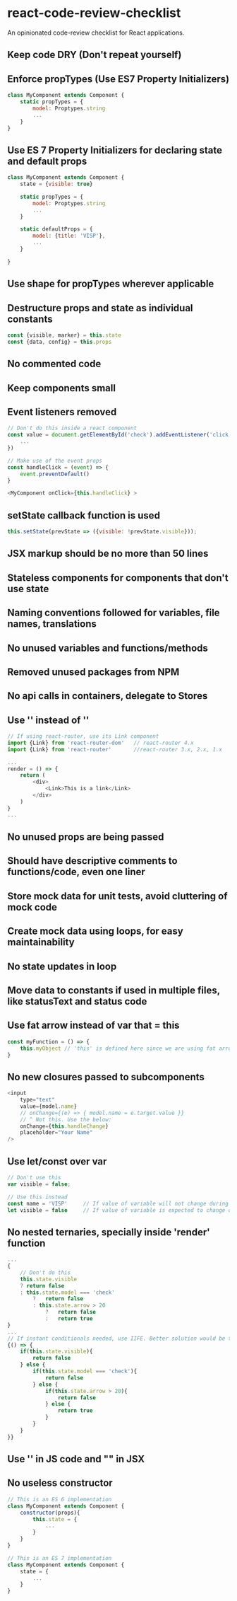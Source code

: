# react-code-review-checklist
An opinionated code-review checklist for React applications.

## Keep code DRY (Don't repeat yourself)

## Enforce propTypes (Use ES7 Property Initializers)
```javascript
class MyComponent extends Component {
    static propTypes = {
        model: Proptypes.string
        ...
    }
}
```

## Use ES 7 Property Initializers for declaring state and default props
```javascript
class MyComponent extends Component {
    state = {visible: true}

    static propTypes = {
        model: Proptypes.string
        ...
    }

    static defaultProps = {
        model: {title: 'VISP'},
        ...
    }

}
```

## Use shape for propTypes wherever applicable

## Destructure props and state as individual constants
```javascript
const {visible, marker} = this.state
const {data, config} = this.props
```

## No commented code

## Keep components small

## Event listeners removed
```javascript
// Don't do this inside a react component
const value = document.getElementById('check').addEventListener('click', function(){
    ...
})

// Make use of the event props
const handleClick = (event) => {
    event.preventDefault()
}

<MyComponent onClick={this.handleClick} >
```

## setState callback function is used
```javascript
this.setState(prevState => ({visible: !prevState.visible}));
```

## JSX markup should be no more than 50 lines

## Stateless components for components that don't use state

## Naming conventions followed for variables, file names, translations

## No unused variables and functions/methods

## Removed unused packages from NPM

## No api calls in containers, delegate to Stores

## Use '<Link />' instead of '<a />'
```javascript
// If using react-router, use its Link component
import {Link} from 'react-router-dom'   // react-router 4.x
import {Link} from 'react-router'       //react-router 3.x, 2.x, 1.x

...
render = () => {
    return (
        <div>
            <Link>This is a link</Link>
        </div>
    )
}
...
```

## No unused props are being passed

## Should have descriptive comments to functions/code, even one liner 

## Store mock data for unit tests, avoid cluttering of mock code

## Create mock data using loops, for easy maintainability 

## No state updates in loop

## Move data to constants if used in multiple files, like statusText and status code

## Use fat arrow instead of var that = this
```javascript
const myFunction = () => {
    this.myObject // 'this' is defined here since we are using fat arrow for function creation
}
```

## No new closures passed to subcomponents
```javascript
<input
    type="text"
    value={model.name}
    // onChange={(e) => { model.name = e.target.value }}
    // ^ Not this. Use the below:
    onChange={this.handleChange}
    placeholder="Your Name"
/>
```

## Use let/const over var
```javascript
// Don't use this
var visible = false;

// Use this instead
const name = 'VISP'     // If value of variable will not change during runtime
let visible = false     // If value of variable is expected to change during runtime
```

## No nested ternaries, specially inside 'render' function
```javascript
...
{
    // Don't do this
    this.state.visible
    ? return false
    : this.state.model === 'check'
        ?   return false
        : this.state.arrow > 20
            ?   return false
            :   return true
}
...
// If instant conditionals needed, use IIFE. Better solution would be to make a new class function
{() => {
    if(this.state.visible){
        return false
    } else {
        if(this.state.model === 'check'){
            return false
        } else {
            if(this.state.arrow > 20){
                return false
            } else {
                return true
            }
        }
    }
}}
```

## Use '' in JS code and "" in JSX

## No useless constructor
```javascript
// This is an ES 6 implementation
class MyComponent extends Component {
    constructor(props){
        this.state = {
            ...
        }
    }
}

// This is an ES 7 implementation
class MyComponent extends Component {
    state = {
        ...
    }
}
```


